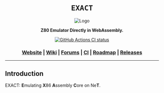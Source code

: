 <div align="center">

  <h1><code>EXACT</code></h1>

  <img src="" alt="Logo">

  <p>
    <strong>Z80 Emulator Directly in WebAssembly.</strong>
  </p>

  <p>
    <a href="https://github.com/VioletVillain/EXACT/actions"><img alt="GitHub Actions CI status" src="https://github.com/VioletVillain/EXACT/workflows/EXACT/badge.svg"></a>
  </p>

  <h3>
    <a href="https://VioletVillain.github.io/EXACT/">Website</a>
    <span> | </span>
    <a href="https://github.com/VioletVillain/EXACT/wiki">Wiki</a>
    <span> | </span>
    <a href="https://github.com/VioletVillain/EXACT/issues">Forums</a>
    <span> | </span>
    <a href="https://github.com/VioletVillain/EXACT/actions">CI</a>
    <span> | </span>
    <a href="https://github.com/VioletVillain/EXACT/projects">Roadmap</a>
    <span> | </span>
    <a href="https://github.com/VioletVillain/EXACT/releases">Releases</a>
  </h3>
  
</div>

***

## Introduction
EXACT: **E**mulating **X**86 **A**ssembly **C**ore on Ne**T**.
